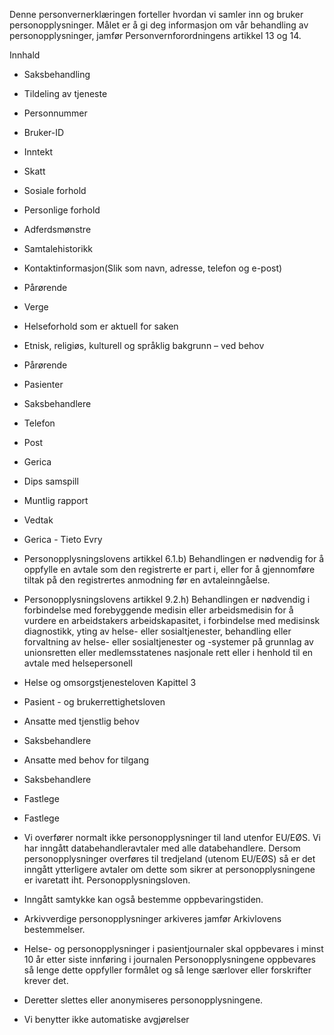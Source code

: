 <!-- title: BPA – Brukerstyrt personlig assistent -->


  

Denne personvernerklæringen forteller hvordan vi samler inn og bruker personopplysninger. Målet er å gi deg informasjon om vår behandling av personopplysninger, jamfør Personvernforordningens artikkel 13 og 14.

  

Innhald

*   Saksbehandling  
    
*   Tildeling av tjeneste  
    
*   Personnummer  
    
*   Bruker-ID  
    
*   Inntekt  
    
*   Skatt  
    
*   Sosiale forhold  
    
*   Personlige forhold  
    
*   Adferdsmønstre  
    
*   Samtalehistorikk  
    
*   Kontaktinformasjon(Slik som navn, adresse, telefon og e-post)  
    
*   Pårørende  
    
*   Verge  
    
*   Helseforhold som er aktuell for saken  
    
*   Etnisk, religiøs, kulturell og språklig bakgrunn – ved behov  
    
*   Pårørende  
    
*   Pasienter  
    
*   Saksbehandlere  
    
*   Telefon  
    
*   Post  
    
*   Gerica  
    
*   Dips samspill  
    
*   Muntlig rapport  
    
*   Vedtak  
    
*   Gerica - Tieto Evry  
    
*   Personopplysningslovens artikkel 6.1.b) Behandlingen er nødvendig for å oppfylle en avtale som den registrerte er part i, eller for å gjennomføre tiltak på den registrertes anmodning før en avtaleinngåelse.  
    
*   Personopplysningslovens artikkel 9.2.h) Behandlingen er nødvendig i forbindelse med forebyggende medisin eller arbeidsmedisin for å vurdere en arbeidstakers arbeidskapasitet, i forbindelse med medisinsk diagnostikk, yting av helse- eller sosialtjenester, behandling eller forvaltning av helse- eller sosialtjenester og -systemer på grunnlag av unionsretten eller medlemsstatenes nasjonale rett eller i henhold til en avtale med helsepersonell  
    
*   Helse og omsorgstjenesteloven Kapittel 3  
    
*   Pasient - og brukerrettighetsloven  
    
*   Ansatte med tjenstlig behov  
    
*   Saksbehandlere  
    
*   Ansatte med behov for tilgang  
    
*   Saksbehandlere  
    
*   Fastlege  
    
*   Fastlege  
    
*   Vi overfører normalt ikke personopplysninger til land utenfor EU/EØS. Vi har inngått databehandleravtaler med alle databehandlere. Dersom personopplysninger overføres til tredjeland (utenom EU/EØS) så er det inngått ytterligere avtaler om dette som sikrer at personopplysningene er ivaretatt iht. Personopplysningsloven.  
    
*   Inngått samtykke kan også bestemme oppbevaringstiden.  
    
*   Arkivverdige personopplysninger arkiveres jamfør Arkivlovens bestemmelser.  
    
*   Helse- og personopplysninger i pasientjournaler skal oppbevares i minst 10 år etter siste innføring i journalen Personopplysningene oppbevares så lenge dette oppfyller formålet og så lenge særlover eller forskrifter krever det.  
    
*   Deretter slettes eller anonymiseres personopplysningene.  
    
*   Vi benytter ikke automatiske avgjørelser